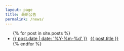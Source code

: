 ```yaml
---
layout: page
title: 最新公告
permalink: /news/
---
```


<ul>
  {% for post in site.posts %}
  <li><a href="{{ post.url }}"><span>{{ post.date | date: '%Y-%m-%d' }}</span><span style="margin-left:10px">{{ post.title }}</span></a></li>
  {% endfor %}
</ul>
